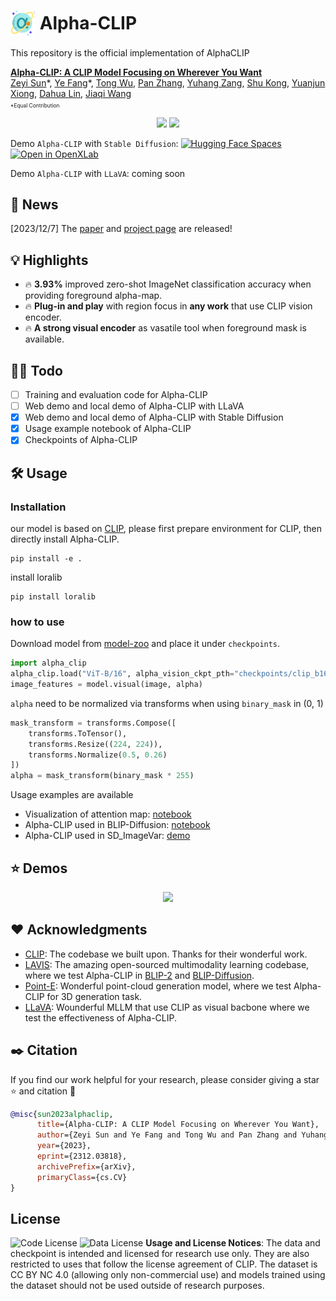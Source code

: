 # <img src="img/alpha_icon.png" style="vertical-align: -10px;" :height="40px" width="40px"> Alpha-CLIP
This repository is the official implementation of AlphaCLIP

**[Alpha-CLIP: A CLIP Model Focusing on Wherever You Want](https://arxiv.org/abs/2312.03818)**
</br>
[Zeyi Sun](https://github.com/SunzeY)\*,
[Ye Fang](https://github.com/Aleafy)\*,
[Tong Wu](https://wutong16.github.io/),
[Pan Zhang](https://panzhang0212.github.io/),
[Yuhang Zang](https://yuhangzang.github.io/),
[Shu Kong](https://aimerykong.github.io/),
[Yuanjun Xiong](http://yjxiong.me/),
[Dahua Lin](http://dahua.site/),
[Jiaqi Wang](https://myownskyw7.github.io/)
<p style="font-size: 0.6em; margin-top: -1em">*Equal Contribution</p>
<p align="center">
<a href="https://arxiv.org/abs/2312.03818"><img src="https://img.shields.io/badge/arXiv-Paper-<color>"></a>
<a href="https://aleafy.github.io/alpha-clip"><img src="https://img.shields.io/badge/Project-Website-red"></a>
</p>

Demo `Alpha-CLIP` with `Stable Diffusion`: 
[![Hugging Face Spaces](https://img.shields.io/badge/%F0%9F%A4%97%20Hugging%20Face-Spaces-yellow)](https://huggingface.co/spaces/Zery/Alpha_CLIP_ImgVar)
[![Open in OpenXLab](https://cdn-static.openxlab.org.cn/app-center/openxlab_app.svg)](https://openxlab.org.cn/apps/detail/SunzeY/Alpha-CLIP_Image_Var1) 


Demo `Alpha-CLIP` with `LLaVA`: coming soon


## 📜 News
[2023/12/7] The [paper](https://arxiv.org/abs/2312.03818) and [project page](https://aleafy.github.io/alpha-clip) are released!

## 💡 Highlights
- 🔥 **3.93%** improved zero-shot ImageNet classification accuracy when providing foreground alpha-map.
- 🔥 **Plug-in and play** with region focus in **any work** that use CLIP vision encoder.
- 🔥 **A strong visual encoder** as vasatile tool when foreground mask is available.

## 👨‍💻 Todo
- [ ] Training and evaluation code for Alpha-CLIP
- [ ] Web demo and local demo of Alpha-CLIP with LLaVA
- [x] Web demo and local demo of Alpha-CLIP with Stable Diffusion
- [x] Usage example notebook of Alpha-CLIP
- [x] Checkpoints of Alpha-CLIP

## 🛠️ Usage

### Installation
our model is based on [CLIP](https://github.com/openai/CLIP), please first prepare environment for CLIP, then directly install Alpha-CLIP.

```shell
pip install -e .
```

install loralib

```shell
pip install loralib
```

### how to use
Download model from [model-zoo](https://github.com/SunzeY/AlphaCLIP/blob/main/model-zoo.md) and place it under `checkpoints`.

```python
import alpha_clip
alpha_clip.load("ViT-B/16", alpha_vision_ckpt_pth="checkpoints/clip_b16_grit1m_fultune_8xe.pth", device="cpu"), 
image_features = model.visual(image, alpha)
```
`alpha` need to be normalized via transforms when using `binary_mask` in (0, 1)

```python
mask_transform = transforms.Compose([
    transforms.ToTensor(), 
    transforms.Resize((224, 224)),
    transforms.Normalize(0.5, 0.26)
])
alpha = mask_transform(binary_mask * 255)
```

Usage examples are available

* Visualization of attention map: [notebook](https://github.com/SunzeY/AlphaCLIP/blob/main/notebooks/attn_visual.ipynb)
* Alpha-CLIP used in BLIP-Diffusion: [notebook](https://github.com/SunzeY/AlphaCLIP/blob/main/notebooks/blip_diffusion.ipynb)
* Alpha-CLIP used in SD_ImageVar: [demo](https://github.com/SunzeY/AlphaCLIP/tree/main/demo/with_diffusion)

##   ⭐ Demos
<p align="center"> <a>  
<img src="./img/demo1.gif"  width="900" />
</a> </p>



## ❤️ Acknowledgments
- [CLIP](https://github.com/openai/CLIP): The codebase we built upon. Thanks for their wonderful work.
- [LAVIS](https://github.com/salesforce/LAVIS): The amazing open-sourced multimodality learning codebase, where we test Alpha-CLIP in [BLIP-2](https://github.com/salesforce/LAVIS/tree/main/projects/blip2) and [BLIP-Diffusion](https://github.com/salesforce/LAVIS/tree/main/projects/blip-diffusion).
- [Point-E](https://github.com/openai/point-e): Wonderful point-cloud generation model, where we test Alpha-CLIP for 3D generation task.
- [LLaVA](https://github.com/haotian-liu/LLaVA): Wounderful MLLM that use CLIP as visual bacbone where we test the effectiveness of Alpha-CLIP.

## ✒️ Citation
If you find our work helpful for your research, please consider giving a star ⭐ and citation 📝
```bibtex
@misc{sun2023alphaclip,
      title={Alpha-CLIP: A CLIP Model Focusing on Wherever You Want}, 
      author={Zeyi Sun and Ye Fang and Tong Wu and Pan Zhang and Yuhang Zang and Shu Kong and Yuanjun Xiong and Dahua Lin and Jiaqi Wang},
      year={2023},
      eprint={2312.03818},
      archivePrefix={arXiv},
      primaryClass={cs.CV}
}
```

## License
![Code License](https://img.shields.io/badge/Code%20License-Apache_2.0-green.svg) ![Data License](https://img.shields.io/badge/Data%20License-CC%20By%20NC%204.0-red.svg) **Usage and License Notices**: The data and checkpoint is intended and licensed for research use only. They are also restricted to uses that follow the license agreement of CLIP. The dataset is CC BY NC 4.0 (allowing only non-commercial use) and models trained using the dataset should not be used outside of research purposes.

